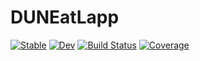 # DUNEatLapp

[![Stable](https://img.shields.io/badge/docs-stable-blue.svg)](https://MaelMartin17.github.io/DUNEatLapp.jl/stable/)
[![Dev](https://img.shields.io/badge/docs-dev-blue.svg)](https://MaelMartin17.github.io/DUNEatLapp.jl/dev/)
[![Build Status](https://github.com/MaelMartin17/DUNEatLapp.jl/actions/workflows/CI.yml/badge.svg?branch=main)](https://github.com/MaelMartin17/DUNEatLapp.jl/actions/workflows/CI.yml?query=branch%3Amain)
[![Coverage](https://codecov.io/gh/MaelMartin17/DUNEatLapp.jl/branch/main/graph/badge.svg)](https://codecov.io/gh/MaelMartin17/DUNEatLapp.jl)
